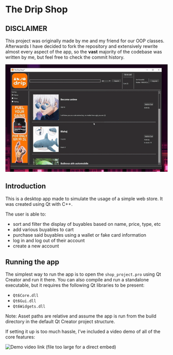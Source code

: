 # The Drip Shop

## DISCLAIMER

This project was originally made by me and my friend for our OOP classes. Afterwards I have decided to fork the repository and extensively rewrite almost every aspect of the app, so the **vast** majority of the codebase was written by me, but feel free to check the commit history.

![Demo purchase gif](readme_stuff/purchase.gif)

## Introduction

This is a desktop app made to simulate the usage of a simple web store. It was created using Qt with C++.

The user is able to:

- sort and filter the display of buyables based on name, price, type, etc
- add various buyables to cart
- purchase said buyables using a wallet or fake card information
- log in and log out of their account
- create a new account

## Running the app

The simplest way to run the app is to open the `shop_project.pro` using Qt Creator and run it there.
You can also compile and run a standalone executable, but it requires the following Qt libraries to be present:

- `Qt6Core.dll`
- `Qt6Gui.dll`
- `Qt6Widgets.dll`

Note: Asset paths are relative and assume the app is run from the build directory in the default Qt Creator project structure.

If setting it up is too much hassle, I’ve included a video demo of all of the core features:

![Demo video link (file too large for a direct embed)](https://www.youtube.com/watch?v=eDrE0IVixMk)
